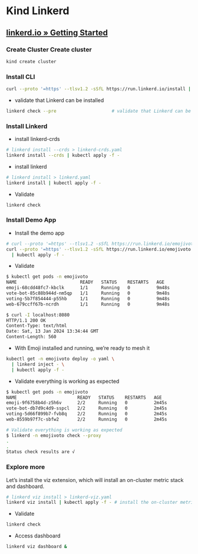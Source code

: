 # Kind Linkerd

## [linkerd.io » Getting Started](https://linkerd.io/2.14/getting-started/)

### Create Cluster Create cluster

```bash
kind create cluster
```

### Install CLI

```bash
curl --proto '=https' --tlsv1.2 -sSfL https://run.linkerd.io/install | sh
```

- validate that Linkerd can be installed

```bash
linkerd check --pre                     # validate that Linkerd can be installed
```

### Install Linkerd

- install linkerd-crds

```bash
# linkerd install --crds > linkerd-crds.yaml
linkerd install --crds | kubectl apply -f -
```

- install linkerd

```bash
# linkerd install > linkerd.yaml
linkerd install | kubectl apply -f -
```

- Validate

```bash
linkerd check
```

### Install Demo App

- Install the demo app

```bash
# curl --proto '=https' --tlsv1.2 -sSfL https://run.linkerd.io/emojivoto.yml > emojivoto.yaml
curl --proto '=https' --tlsv1.2 -sSfL https://run.linkerd.io/emojivoto.yml \
  | kubectl apply -f -
```

- Validate

```bash
$ kubectl get pods -n emojivoto                   
NAME                        READY   STATUS    RESTARTS   AGE
emoji-68cdd48fc7-kbclk      1/1     Running   0          9m48s
vote-bot-85c88b944d-nm5qp   1/1     Running   0          9m48s
voting-5b7f854444-p55hb     1/1     Running   0          9m48s
web-679ccff67b-ncrdh        1/1     Running   0          9m48s

$ curl -I localhost:8080                 
HTTP/1.1 200 OK
Content-Type: text/html
Date: Sat, 13 Jan 2024 13:34:44 GMT
Content-Length: 560
```

- With Emoji installed and running, we’re ready to mesh it

```bash
kubectl get -n emojivoto deploy -o yaml \
  | linkerd inject - \
  | kubectl apply -f -
```

- Validate everything is working as expected

```bash
$ kubectl get pods -n emojivoto
NAME                       READY   STATUS    RESTARTS   AGE
emoji-9f6758b4d-z5h6v      2/2     Running   0          2m45s
vote-bot-db7d9c4d9-sspcl   2/2     Running   0          2m45s
voting-5d66f899b7-fvb8q    2/2     Running   0          2m45s
web-8559b97f7c-sbfw2       2/2     Running   0          2m45s

# Validate everything is working as expected
$ linkerd -n emojivoto check --proxy
.
.
Status check results are √
```

### Explore more

Let’s install the viz extension, which will install an on-cluster metric stack and dashboard.

```bash
# linkerd viz install > linkerd-viz.yaml
linkerd viz install | kubectl apply -f - # install the on-cluster metrics stack
```

- Validate

```bash
linkerd check
```

- Access dashboard

```bash
linkerd viz dashboard &
```
